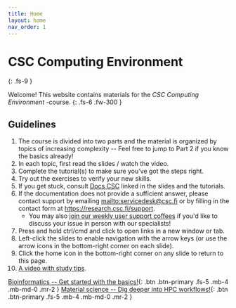 ```yaml
---
title: Home
layout: home
nav_order: 1
---
```


# CSC Computing Environment
{: .fs-9 }

Welcome! This website contains materials for the *CSC Computing Environment* -course.
{: .fs-6 .fw-300 }

## Guidelines

1. The course is divided into two parts and the material is organized by topics of increasing complexity -- Feel free to jump to Part 2 if you know the basics already!
2. In each topic, first read the slides / watch the video.
3. Complete the tutorial(s) to make sure you’ve got the steps right.
4. Try out the exercises to verify your new skills.
5. If you get stuck, consult [Docs CSC](https://docs.csc.fi) linked in the slides and the tutorials.
6. If the documentation does not provide a sufficient answer, please contact support by emailing <mailto:servicedesk@csc.fi> or by filling in the contact form at <https://research.csc.fi/support>.
   * You may also [join our weekly user support coffees](https://ssl.eventilla.com/usersupportcoffee/EN) if you'd like to discuss your issue in person with our specialists!
7. Press and hold ctrl/cmd and click to open links in a new window or tab.
8. Left-click the slides to enable navigation with the arrow keys (or use the arrow icons in the bottom-right corner on each slide).
9. Click the home icon in the bottom-right corner on any slide to return to this page.
10.  [A video with study tips](https://video.csc.fi/media/t/0_d7trmsru).

[Bioinformatics -- Get started with the basics!](bioinformatics){: .btn .btn-primary .fs-5 .mb-4 .mb-md-0 .mr-2 }
[Material science -- Dig deeper into HPC workflows!](materialscience){: .btn .btn-primary .fs-5 .mb-4 .mb-md-0 .mr-2 }
